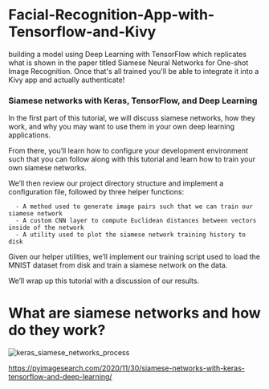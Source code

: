 # Facial-Recognition-App-with-Tensorflow-and-Kivy
building a model using Deep Learning with TensorFlow which replicates what is shown in the paper titled Siamese Neural Networks for One-shot Image Recognition. Once that's all trained you'll be able to integrate it into a Kivy app and actually authenticate!

### Siamese networks with Keras, TensorFlow, and Deep Learning

In the first part of this tutorial, we will discuss siamese networks, how they work, and why you may want to use them in your own deep learning applications.

From there, you’ll learn how to configure your development environment such that you can follow along with this tutorial and learn how to train your own siamese networks.

We’ll then review our project directory structure and implement a configuration file, followed by three helper functions:

      - A method used to generate image pairs such that we can train our siamese network
      - A custom CNN layer to compute Euclidean distances between vectors inside of the network
      - A utility used to plot the siamese network training history to disk

Given our helper utilities, we’ll implement our training script used to load the MNIST dataset from disk and train a siamese network on the data.

We’ll wrap up this tutorial with a discussion of our results.

# What are siamese networks and how do they work?

![keras_siamese_networks_process](https://user-images.githubusercontent.com/19749662/220167334-de95318f-be8a-4b3a-8bbb-caa62308f9b2.png)

https://pyimagesearch.com/2020/11/30/siamese-networks-with-keras-tensorflow-and-deep-learning/
